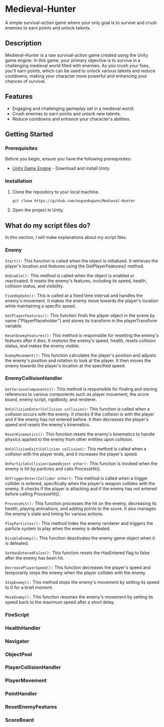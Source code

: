 # Medieval-Hunter

A simple survival-action game where your only goal is to survive and crush enemies to earn points and unlock talents.

## Description

Medieval-Hunter is a raw survival-action game created using the Unity game engine. In this game, your primary objective is to survive in a challenging medieval world filled with enemies. As you crush your foes, you'll earn points, which can be used to unlock various talents and reduce cooldowns, making your character more powerful and enhancing your chances of survival.

## Features

- Engaging and challenging gameplay set in a medieval world.
- Crush enemies to earn points and unlock new talents.
- Reduce cooldowns and enhance your character's abilities.

## Getting Started

### Prerequisites

Before you begin, ensure you have the following prerequisites:

- [Unity Game Engine](https://unity.com/) - Download and install Unity.

### Installation

1. Clone the repository to your local machine.
   
   ```bash
   git clone https://github.com/ozgundogann/Medieval-Hunter

2. Open the project in Unity.

## What do my script files do?
In this section, I will make explanations about my script files.

### Enemy
`Start():` This function is called when the object is initialized. It retrieves the player's location and features using the GetPlayerFeatures() method.

`OnEnable():` This method is called when the object is enabled or reactivated. It resets the enemy's features, including its speed, health, collision status, and visibility.

`FixedUpdate():` This is called at a fixed time interval and handles the enemy's movement. It makes the enemy move towards the player's location while maintaining a specific speed.

`GetPlayerFeatures():` This function finds the player object in the scene by name ("PlayerPlaceholder") and stores its transform in the playerTransform variable.

`ResetEnemyFeatures():` This method is responsible for resetting the enemy's features after it dies. It restores the enemy's speed, health, resets collision status, and makes the enemy visible.

`EnemyMovement():` This function calculates the player's position and adjusts the enemy's position and rotation to look at the player. It then moves the enemy towards the player's location at the specified speed.
### EnemyCollisionHandler

`GetVariousComponents():` This method is responsible for finding and storing references to various components such as player movement, the score board, enemy script, rigidbody, and renderer.

`OnCollisionEnter(Collision collision):` This function is called when a collision occurs with the enemy. It checks if the collision is with the player and if the enemy has not entered before. It then decreases the player's speed and resets the enemy's kinematics.

`ResetKinematics():` This function resets the enemy's kinematics to handle physics applied to the enemy from other entities upon collision.

`OnCollisionExit(Collision collision):` This method is called when a collision with the player ends, and it increases the player's speed.

`OnParticleCollision(GameObject other):` This function is invoked when the enemy is hit by particles and calls ProcessHit().

`OnTriggerEnter(Collider other):` This method is called when a trigger collider is entered, specifically when the player's weapon collides with the enemy. It checks if the player is attacking and if the enemy has not entered before calling ProcessHit().

`ProcessHit():` This function processes the hit on the enemy, decreasing its health, playing animations, and adding points to the score. It also manages the enemy's state and timing for various actions.

`PlayParticles():` This method hides the enemy renderer and triggers the particle system to play when the enemy is defeated.

`DisableEnemy():` This function deactivates the enemy game object when it is defeated.

`SetHasEnteredFalse():` This function resets the HasEntered flag to false after the enemy has been hit.

`DecreasePlayerSpeed():` This function decreases the player's speed and temporarily stops the enemy when the player collides with the enemy.

`StopEnemy():` This method stops the enemy's movement by setting its speed to 0 for a brief moment.

`MoveEnemy():` This function resumes the enemy's movement by setting its speed back to the maximum speed after a short delay.
### FireScript
### HealthHandler
### Navigator
### ObjectPool
### PlayerCollisionHandler
### PlayerMovement
### PointHandler
### ResetEnemyFeatures
### ScoreBoard
